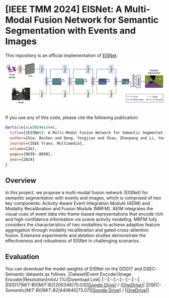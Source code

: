 # [IEEE TMM 2024] EISNet: A Multi-Modal Fusion Network for Semantic Segmentation with Events and Images

This repository is an official implementation of [EISNet](https://ieeexplore.ieee.org/document/10477577).

<div align="center">
  <img src="figs/Overview_EISNet.jpg"/>
</div><br/>

If you use any of this code, please cite the following publication:

```bibtex
@article{xie2024eisnet,
  title={{EISNet}: A Multi-Modal Fusion Network for Semantic Segmentation with Events and Images},
  author={Xie, Bochen and Deng, Yongjian and Shao, Zhanpeng and Li, Youfu},
  journal={IEEE Trans. Multimedia},
  volume={26},
  pages={8639--8650},
  year={2024}
}
```

## Overview
In this project, we propose a multi-modal fusion network (EISNet) for semantic segmentation with events and images, which is comprised of two key components: Activity-Aware Event Integration Module (AEIM) and Modality Recalibration and Fusion Module (MRFM). AEIM integrates the visual cues of event data into frame-based representations that encode rich and high-confidence information via scene activity modeling. MRFM fully considers the characteristics of two modalities to achieve adaptive feature aggregation through modality recalibration and gated cross-attention fusion. Extensive experiments and ablation studies demonstrate the effectiveness and robustness of EISNet in challenging scenarios.

## Evaluation
You can download the model weights of EISNet on the DDD17 and DSEC-Semantic datasets as follows.
|Dataset|Event Encoder|Image Encoder|Resolution|mIoU (%)|Download Link|
|:-:|:-:|:-:|:-:|:-:|:-:|
|DDD17|MiT-B0|MiT-B2|200*346|75.03|[[Google Drive](https://drive.google.com/file/d/1U7XeTev_-vYxe-7VlH-1e6yZEmDjpze9/view?usp=sharing)] / [[OneDrive](https://portland-my.sharepoint.com/:u:/g/personal/boxie4-c_my_cityu_edu_hk/ETg_ok2J_l1DuxEX8PVqmv4B5aD6PkHm9FgqO-C51yI7Rg?e=75eACg)]|
|DSEC-Semantic|MiT-B0|MiT-B2|440*640|73.07|[[Google Drive](https://drive.google.com/file/d/13B_lU_dtguXpzQZgMEiMH7VePXjam0h1/view?usp=sharing)] / [[OneDrive](https://portland-my.sharepoint.com/:u:/g/personal/boxie4-c_my_cityu_edu_hk/EaQuNlXWRk5LtfZEuqsa6ecB-CDnVewEux4Ic6AW-8D5ZA?e=0dO2Ka)]|
